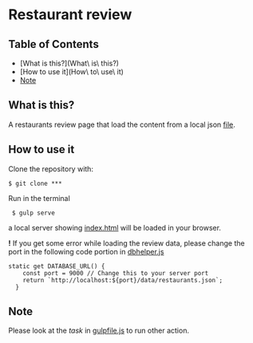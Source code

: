 # Restaurant review

## Table of Contents
* [What is this?](What\ is\ this?)
* [How to use it](How\ to\ use\ it)
* [Note](Note)


## What is this?

A restaurants review page that load the content from a local json [file](/app/data/restaurants.json).

## How to use it

Clone the repository with:

```
$ git clone ***
```


Run in the terminal 
```
 $ gulp serve
```

a local server showing [index.html](/app/index.html) will be loaded in your browser.

__!__  If you get some error while loading the review data, please change the port in the following code portion in [dbhelper.js](/app/scripts/dbhelper.js)

```
static get DATABASE_URL() {
    const port = 9000 // Change this to your server port
    return `http://localhost:${port}/data/restaurants.json`;
  }

```
## Note

Please look at the _task_ in [gulpfile.js](gulpfile.js) to run other action.
